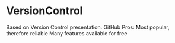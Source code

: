 # VersionControl
Based on Version Control presentation.
GitHub
Pros:
Most popular, therefore reliable
Many features available for free
